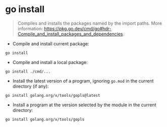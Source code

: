 # go install

> Compiles and installs the packages named by the import paths.
> More information: <https://pkg.go.dev/cmd/go#hdr-Compile_and_install_packages_and_dependencies>.

- Compile and install current package:

`go install`

- Compile and install a local package:

`go install ./cmd/...`

- Install the latest version of a program, ignoring `go.mod` in the current directory (if any):

`go install golang.org/x/tools/gopls@latest`

- Install a program at the version selected by the module in the current directory:

`go install golang.org/x/tools/gopls`
